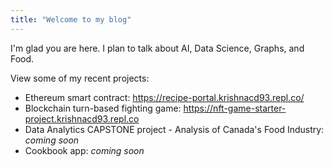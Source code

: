 ```yaml
---
title: "Welcome to my blog"
---
```


I'm glad you are here. I plan to talk about AI, Data Science, Graphs, and Food.

View some of my recent projects:
- Ethereum smart contract: https://recipe-portal.krishnacd93.repl.co/
- Blockchain turn-based fighting game: https://nft-game-starter-project.krishnacd93.repl.co
- Data Analytics CAPSTONE project - Analysis of Canada's Food Industry: *coming soon*
- Cookbook app: *coming soon*
